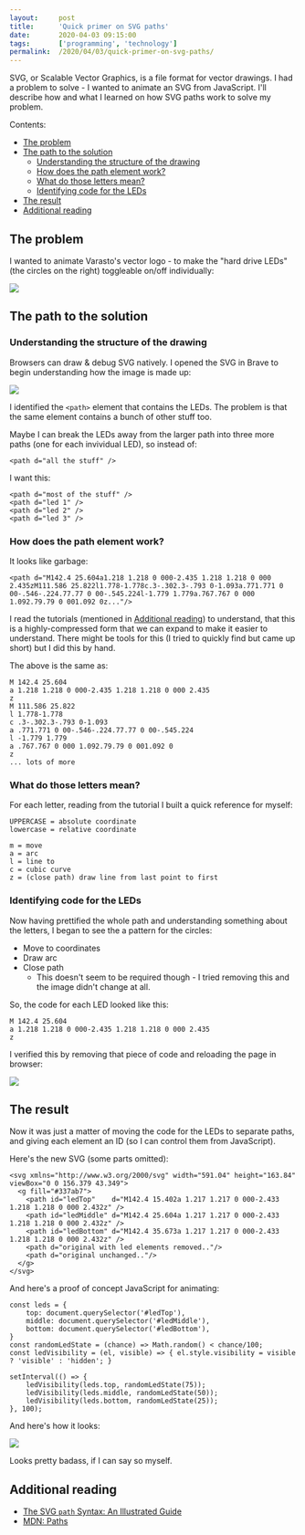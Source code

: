 ```yaml
---
layout:     post
title:      'Quick primer on SVG paths'
date:       2020-04-03 09:15:00
tags:       ['programming', 'technology']
permalink:  /2020/04/03/quick-primer-on-svg-paths/
---
```


SVG, or Scalable Vector Graphics, is a file format for vector drawings. I had a problem to
solve - I wanted to animate an SVG from JavaScript. I'll describe how and what I learned
on how SVG paths work to solve my problem.

Contents:

- [The problem](#the-problem)
- [The path to the solution](#the-path-to-the-solution)
  * [Understanding the structure of the drawing](#understanding-the-structure-of-the-drawing)
  * [How does the path element work?](#how-does-the-path-element-work)
  * [What do those letters mean?](#what-do-those-letters-mean)
  * [Identifying code for the LEDs](#identifying-code-for-the-leds)
- [The result](#the-result)
- [Additional reading](#additional-reading)


The problem
-----------

I wanted to animate Varasto's vector logo - to make the "hard drive LEDs" (the circles on
the right) toggleable on/off individually:

![](/images/2020/svg-varasto-logo.png)


The path to the solution
------------------------

### Understanding the structure of the drawing

Browsers can draw & debug SVG natively. I opened the SVG in Brave to begin understanding
how the image is made up:

![](/images/2020/svg-inspect-structure.gif)

I identified the `<path>` element that contains the LEDs. The problem is that the same element
contains a bunch of other stuff too.

Maybe I can break the LEDs away from the larger path into three more paths (one for each
invividual LED), so instead of:

	<path d="all the stuff" />

I want this:

	<path d="most of the stuff" />
	<path d="led 1" />
	<path d="led 2" />
	<path d="led 3" />


### How does the path element work?

It looks like garbage:

	<path d="M142.4 25.604a1.218 1.218 0 000-2.435 1.218 1.218 0 000 2.435zM111.586 25.822l1.778-1.778c.3-.302.3-.793 0-1.093a.771.771 0 00-.546-.224.77.77 0 00-.545.224l-1.779 1.779a.767.767 0 000 1.092.79.79 0 001.092 0z..."/>

I read the tutorials (mentioned in [Additional reading](#additional-reading)) to understand,
that this is a highly-compressed form that we can expand to make it easier to understand.
There might be tools for this (I tried to quickly find but came up short) but I did this by hand.

The above is the same as:

	M 142.4 25.604
	a 1.218 1.218 0 000-2.435 1.218 1.218 0 000 2.435
	z
	M 111.586 25.822
	l 1.778-1.778
	c .3-.302.3-.793 0-1.093
	a .771.771 0 00-.546-.224.77.77 0 00-.545.224
	l -1.779 1.779
	a .767.767 0 000 1.092.79.79 0 001.092 0
	z
	... lots of more

### What do those letters mean?

For each letter, reading from the tutorial I built a quick reference for myself:

	UPPERCASE = absolute coordinate
	lowercase = relative coordinate
	
	m = move
	a = arc
	l = line to
	c = cubic curve
	z = (close path) draw line from last point to first


### Identifying code for the LEDs

Now having prettified the whole path and understanding something about the letters, I began
to see the a pattern for the circles:

- Move to coordinates
- Draw arc
- Close path
  * This doesn't seem to be required though - I tried removing this and the image didn't
    change at all.

So, the code for each LED looked like this:

	M 142.4 25.604
	a 1.218 1.218 0 000-2.435 1.218 1.218 0 000 2.435
	z

I verified this by removing that piece of code and reloading the page in browser:

![](/images/2020/svg-remove-code-from-path.gif)


The result
----------

Now it was just a matter of moving the code for the LEDs to separate paths, and giving each
element an ID (so I can control them from JavaScript).

Here's the new SVG (some parts omitted):

	<svg xmlns="http://www.w3.org/2000/svg" width="591.04" height="163.84" viewBox="0 0 156.379 43.349">
	  <g fill="#337ab7">
	    <path id="ledTop"    d="M142.4 15.402a 1.217 1.217 0 000-2.433 1.218 1.218 0 000 2.432z" />
	    <path id="ledMiddle" d="M142.4 25.604a 1.217 1.217 0 000-2.433 1.218 1.218 0 000 2.432z" />
	    <path id="ledBottom" d="M142.4 35.673a 1.217 1.217 0 000-2.433 1.218 1.218 0 000 2.432z" />
	    <path d="original with led elements removed.."/>
	    <path d="original unchanged.."/>
	  </g>
	</svg>

And here's a proof of concept JavaScript for animating:

	const leds = {
		top: document.querySelector('#ledTop'),
		middle: document.querySelector('#ledMiddle'),
		bottom: document.querySelector('#ledBottom'),
	}
	const randomLedState = (chance) => Math.random() < chance/100;
	const ledVisibility = (el, visible) => { el.style.visibility = visible ? 'visible' : 'hidden'; }

	setInterval(() => {
		ledVisibility(leds.top, randomLedState(75));
		ledVisibility(leds.middle, randomLedState(50));
		ledVisibility(leds.bottom, randomLedState(25));
	}, 100);

And here's how it looks:

![](/images/2020/svg-animated-varastologo.gif)

Looks pretty badass, if I can say so myself.


Additional reading
------------------

- [The SVG `path` Syntax: An Illustrated Guide](https://css-tricks.com/svg-path-syntax-illustrated-guide/)
- [MDN: Paths](https://developer.mozilla.org/en-US/docs/Web/SVG/Tutorial/Paths)
